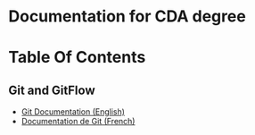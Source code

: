 # Documentation for CDA degree

# Table Of Contents

## Git and GitFlow

- [Git Documentation (English)](1-basics/01-git/en/article.md)
- [Documentation de Git (French)](1-basics/01-git/fr/article.md)
